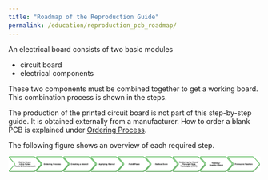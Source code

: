 ```yaml
---
title: "Roadmap of the Reproduction Guide"
permalink: /education/reproduction_pcb_roadmap/
---
```


An electrical board consists of two basic modules
- circuit board
- electrical components

These two components must be combined together to get a working board.
This combination process is shown in the steps.

The production of the printed circuit board is not part of this step-by-step guide. It is obtained externally from a manufacturer. How to order a blank PCB is explained under [Ordering Process](/solarbox/pcb_order).

The following figure shows an overview of each required step.

![roadmap](/media_files/pcb_roadmap.png)
